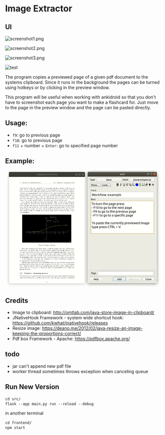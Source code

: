 # Image Extractor

## UI
![screenshot1.png](./_miscellaneous/demos/img/screenshot_1.png)

![screenshot2.png](./_miscellaneous/demos/img/screenshot_2.png)

![screenshot3.png](./_miscellaneous/demos/img/screenshot_3.png)

![test](./_miscellaneous/demos/img/images.jpeg)


The program copies a previewed page of a given pdf document to the systems clipboard. Since it runs in the background the pages can be turned using hotkeys or by clicking in the preview window. 

This program will be useful when working with ankidroid so that you don't have to screenshot each page you want to make a flashcard for. Just move to the page in the preview window and the page can be pasted directly.

## Usage: 
* `f9`: go to previous page
* `f10`: go to previous page
* `f11` + number + `Enter`: go to specified page number

## Example:
![Example workflow](./_miscellaneous/demos/gif/pdf2img_example.gif)

## Credits
* Image to clipboard: http://omtlab.com/java-store-image-in-clipboard/
* JNativeHook Framework - system wide shortcut hook: https://github.com/kwhat/jnativehook/releases
* Resize image: https://deano.me/2012/02/java-resize-an-image-keeping-the-proportions-correct/
* Pdf box Framework - Apache: https://pdfbox.apache.org/

## todo
* jar can't append new pdf file 
* worker thread sometimes throws exception when canceling queue


## Run New Version
```
cd src/
flask --app main.py run --reload --debug
```

in another terminal
```
cd frontend/
npm start
```


